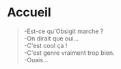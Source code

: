# Accueil

> -Est-ce qu'Obsigit marche ?  
> -On dirait que oui...  
> -C'est cool ça !  
> -C'est genre vraiment trop bien.  
> -Ouais...
